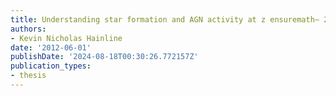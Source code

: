 ```yaml
---
title: Understanding star formation and AGN activity at z ensuremath∼ 2 – 3
authors:
- Kevin Nicholas Hainline
date: '2012-06-01'
publishDate: '2024-08-18T00:30:26.772157Z'
publication_types:
- thesis
---
```


